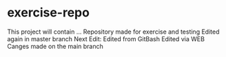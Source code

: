 # exercise-repo
This project will contain ...
Repository made for exercise and testing
Edited again in master branch
Next Edit: Edited from GitBash
Edited via WEB 
Canges made on the main branch